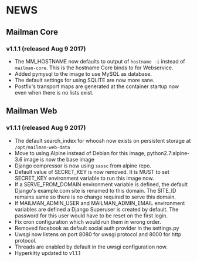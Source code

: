 # NEWS

## Mailman Core

### v1.1.1 (released Aug 9 2017)

- The MM_HOSTNAME now defaults to output of `hostname -i` instead of `mailman-core`. This
  is the hostname Core binds to for Webservice.
- Added pymysql to the image to use MySQL as database.
- The default settings for using SQLITE are now more sane.
- Postfix's transport maps are generated at the container startup now even when
  there is no lists exist.


## Mailman Web

### v1.1.1 (released Aug 9 2017)

- The default search_index for whoosh now exists on persistent storage at
  `/opt/mailman-web-data`
- Move to using Alpine instead of Debian for this image, python2.7:alpine-3.6
  image is now the base image
- Django compressor is now using `sassc` from alpine repo.
- Default value of SECRET_KEY is now removed. It is MUST to set SECRET_KEY
  environment variable to run this image now.
- If a SERVE_FROM_DOMAIN environment variable is defined, the default Django's
  example.com site is renamed to this domain. The SITE_ID remains same so there
  is no change required to serve this domain.
- If MAILMAN_ADMIN_USER and MAILMAN_ADMIN_EMAIL environment variables are
  defined a Django Superuser is created by default. The password for this user
  would have to be reset on the first login.
- Fix cron configuration which would run them in wrong order.
- Removed facebook as default social auth provider in the settings.py
- Uwsgi now listens on port 8080 for uwsgi protocol and 8000 for http protocol.
- Threads are enabled by default in the uwsgi configuration now.
- Hyperkitty updated to v1.1.1
